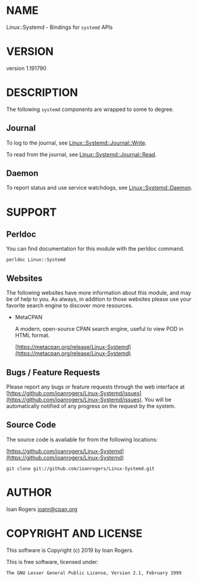 # NAME

Linux::Systemd - Bindings for `systemd` APIs

# VERSION

version 1.191790

# DESCRIPTION

The following `systemd` components are wrapped to some to degree.

## Journal

To log to the journal, see [Linux::Systemd::Journal::Write](https://metacpan.org/pod/Linux::Systemd::Journal::Write).

To read from the journal, see [Linux::Systemd::Journal::Read](https://metacpan.org/pod/Linux::Systemd::Journal::Read).

## Daemon

To report status and use service watchdogs, see [Linux::Systemd::Daemon](https://metacpan.org/pod/Linux::Systemd::Daemon).

# SUPPORT

## Perldoc

You can find documentation for this module with the perldoc command.

```
perldoc Linux::Systemd
```

## Websites

The following websites have more information about this module, and may be of help to you. As always,
in addition to those websites please use your favorite search engine to discover more resources.

- MetaCPAN

    A modern, open-source CPAN search engine, useful to view POD in HTML format.

    [https://metacpan.org/release/Linux-Systemd](https://metacpan.org/release/Linux-Systemd)

## Bugs / Feature Requests

Please report any bugs or feature requests through the web interface at [https://github.com/ioanrogers/Linux-Systemd/issues](https://github.com/ioanrogers/Linux-Systemd/issues).
You will be automatically notified of any progress on the request by the system.

## Source Code

The source code is available for from the following locations:

[https://github.com/ioanrogers/Linux-Systemd](https://github.com/ioanrogers/Linux-Systemd)

```
git clone git://github.com/ioanrogers/Linux-Systemd.git
```

# AUTHOR

Ioan Rogers <ioanr@cpan.org>

# COPYRIGHT AND LICENSE

This software is Copyright (c) 2019 by Ioan Rogers.

This is free software, licensed under:

```
The GNU Lesser General Public License, Version 2.1, February 1999
```

